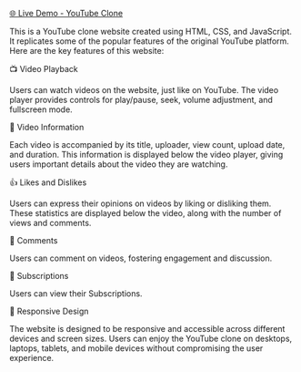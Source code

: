 [🌐 Live Demo - YouTube Clone](https://youtubecloneharshgidwani.netlify.app/)


This is a YouTube clone website created using HTML, CSS, and JavaScript. It replicates some of the popular features of the original YouTube platform. Here are the key features of this website:

📺 Video Playback

Users can watch videos on the website, just like on YouTube. The video player provides controls for play/pause, seek, volume adjustment, and fullscreen mode.

📝 Video Information

Each video is accompanied by its title, uploader, view count, upload date, and duration. This information is displayed below the video player, giving users important details about the video they are watching.

👍 Likes and Dislikes

Users can express their opinions on videos by liking or disliking them. These statistics are displayed below the video, along with the number of views and comments.

💬 Comments

Users can comment on videos, fostering engagement and discussion. 

📢 Subscriptions

Users can view their Subscriptions.

🎨 Responsive Design

The website is designed to be responsive and accessible across different devices and screen sizes. Users can enjoy the YouTube clone on desktops, laptops, tablets, and mobile devices without compromising the user experience.

